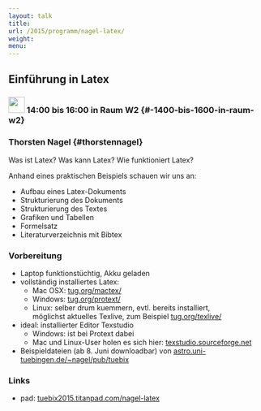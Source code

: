 ```yaml
---
layout: talk
title:
url: /2015/programm/nagel-latex/
weight: 
menu:
---
```

## Einführung in Latex

### <img height = "32" src="../../../images/workshop.svg"> 14:00 bis 16:00 in Raum W2 {#-1400-bis-1600-in-raum-w2}

### Thorsten Nagel {#thorstennagel}

Was ist Latex? Was kann Latex? Wie funktioniert Latex?

Anhand eines praktischen Beispiels schauen wir uns an:

- Aufbau eines Latex-Dokuments
- Strukturierung des Dokuments
- Strukturierung des Textes
- Grafiken und Tabellen
- Formelsatz
- Literaturverzeichnis mit Bibtex

### Vorbereitung

- Laptop funktionstüchtig, Akku geladen
- vollständig installiertes Latex:
  - Mac OSX: <a href="http://www.tug.org/mactex/" target="_blank">tug.org/mactex/</a>
  - Windows: <a href="http://www.tug.org/protext/" target="_blank">tug.org/protext/</a>
  - Linux: selber drum kuemmern, evtl. bereits installiert,<br/>
möglichst aktuelles Texlive, zum Beispiel <a href="http://www.tug.org/texlive/" target="_blank">tug.org/texlive/</a>
- ideal: installierter Editor Texstudio
  - Windows: ist bei Protext dabei
  - Mac und Linux-User holen es sich hier: <a href="http://texstudio.sourceforge.net" target="_blank">texstudio.sourceforge.net</a>
- Beispieldateien (ab 8. Juni downloadbar) von <a href="http://astro.uni-tuebingen.de/~nagel/pub/tuebix" target="_blank">astro.uni-tuebingen.de/~nagel/pub/tuebix</a>

### Links

- pad: <a href="https://tuebix2015.titanpad.com/nagel-latex" target="_blank">tuebix2015.titanpad.com/nagel-latex</a>
